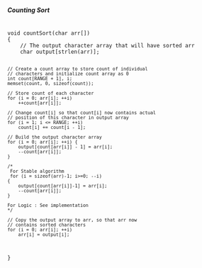 <section>
<h5>Counting Sort</h5>
<pre><code class="language-c">
void countSort(char arr[])
{
    // The output character array that will have sorted arr
    char output[strlen(arr)];

    // Create a count array to store count of individual
    // characters and initialize count array as 0
    int count[RANGE + 1], i;
    memset(count, 0, sizeof(count));

    // Store count of each character
    for (i = 0; arr[i]; ++i)
        ++count[arr[i]];

    // Change count[i] so that count[i] now contains actual
    // position of this character in output array
    for (i = 1; i <= RANGE; ++i)
        count[i] += count[i - 1];

    // Build the output character array
    for (i = 0; arr[i]; ++i) {
        output[count[arr[i]] - 1] = arr[i];
        --count[arr[i]];
    }

    /*
     For Stable algorithm
     for (i = sizeof(arr)-1; i>=0; --i)
    {
        output[count[arr[i]]-1] = arr[i];
        --count[arr[i]];
    }

    For Logic : See implementation
    */

    // Copy the output array to arr, so that arr now
    // contains sorted characters
    for (i = 0; arr[i]; ++i)
        arr[i] = output[i];
}
</code></pre>
</section>
